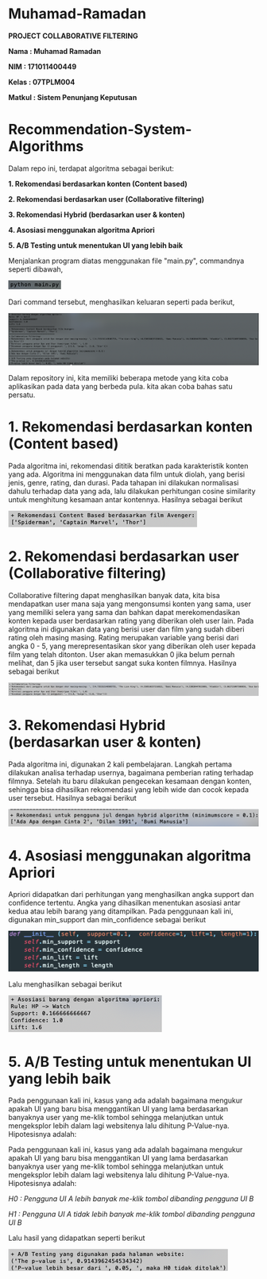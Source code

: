 # Muhamad-Ramadan
**PROJECT COLLABORATIVE FILTERING**

**Nama  : Muhamad Ramadan**        

**NIM   : 171011400449**        

**Kelas : 07TPLM004**

**Matkul : Sistem Penunjang Keputusan**

# Recommendation-System-Algorithms
Dalam repo ini, terdapat algoritma sebagai berikut:

**1. Rekomendasi berdasarkan konten (Content based)**

**2. Rekomendasi berdasarkan user (Collaborative filtering)**

**3. Rekomendasi Hybrid (berdasarkan user & konten)**

**4. Asosiasi menggunakan algoritma Apriori**

**5. A/B Testing untuk menentukan UI yang lebih baik**


Menjalankan program diatas menggunakan file "main.py", commandnya seperti dibawah,

![gambar1](image/command.png)

Dari command tersebut, menghasilkan keluaran seperti pada berikut,

![gambar2](image/result_program.png)


Dalam repository ini, kita memiliki beberapa metode yang kita coba aplikasikan pada data yang berbeda pula. kita akan coba bahas satu persatu.

# 1. Rekomendasi berdasarkan konten (Content based)

Pada algoritma ini, rekomendasi dititik beratkan pada karakteristik konten yang ada. Algoritma ini menggunakan data film untuk diolah, yang berisi jenis, genre, rating, dan durasi. Pada tahapan ini dilakukan normalisasi dahulu terhadap data yang ada, lalu dilakukan perhitungan cosine similarity untuk menghitung kesamaan antar kontennya. Hasilnya sebagai berikut

![gambar3](image/result_content.png)

# 2. Rekomendasi berdasarkan user (Collaborative filtering)

Collaborative filtering dapat menghasilkan banyak data, kita bisa mendapatkan user mana saja yang mengonsumsi konten yang sama, user yang memiliki selera yang sama dan bahkan dapat merekomendasikan konten kepada user berdasarkan rating yang diberikan oleh user lain. Pada algoritma ini digunakan data yang berisi user dan film yang sudah diberi rating oleh masing masing. Rating merupakan variable yang berisi dari angka 0 - 5, yang merepresentasikan skor yang diberikan oleh user kepada film yang telah ditonton. User akan memasukkan 0 jika belum pernah melihat, dan 5 jika user tersebut sangat suka konten filmnya. Hasilnya sebagai berikut

![gambar4](image/result_collab.png)

# 3. Rekomendasi Hybrid (berdasarkan user & konten)

Pada algoritma ini, digunakan 2 kali pembelajaran. Langkah pertama dilakukan analisa terhadap usernya, bagaimana pemberian rating terhadap filmnya. Setelah itu baru dilakukan pengecekan kesamaan dengan konten, sehingga bisa dihasilkan rekomendasi yang lebih wide dan cocok kepada user tersebut. Hasilnya sebagai berikut

![gambar5](image/result_hybrid.png)

# 4. Asosiasi menggunakan algoritma Apriori

Apriori didapatkan dari perhitungan yang menghasilkan angka support dan confidence tertentu. Angka yang dihasilkan menentukan asosiasi antar kedua atau lebih barang yang ditampilkan. Pada penggunaan kali ini, digunakan min_support dan min_confidence sebagai berikut

![gambar6](image/support_confidence.png)

Lalu menghasilkan sebagai berikut

![gambar7](image/result_apriori.png)

# 5. A/B Testing untuk menentukan UI yang lebih baik

Pada penggunaan kali ini, kasus yang ada adalah bagaimana mengukur apakah UI yang baru bisa menggantikan UI yang lama berdasarkan banyaknya user yang me-klik tombol sehingga melanjutkan untuk mengeksplor lebih dalam lagi websitenya lalu dihitung P-Value-nya. Hipotesisnya adalah:

Pada penggunaan kali ini, kasus yang ada adalah bagaimana mengukur apakah UI yang baru bisa menggantikan UI yang lama berdasarkan banyaknya user yang me-klik tombol sehingga melanjutkan untuk mengeksplor lebih dalam lagi websitenya lalu dihitung P-Value-nya. Hipotesisnya adalah:

_H0 : Pengguna UI A lebih banyak me-klik tombol dibanding pengguna UI B_

_H1 : Pengguna UI A tidak lebih banyak me-klik tombol dibanding pengguna UI B_

Lalu hasil yang didapatkan seperti berikut

![gambar8](image/result_AB.png)
